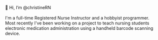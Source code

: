 👋 Hi, I’m @christineRN
<BR><BR>I'm a full-time Registered Nurse Instructor and a hobbyist programmer.
<BR>Most recently I've been working on a project to teach nursing students electronic medication administration using a handheld barcode scanning device.

<!---
christineRN/christineRN is a ✨ special ✨ repository because its `README.md` (this file) appears on your GitHub profile.
You can click the Preview link to take a look at your changes.
--->

